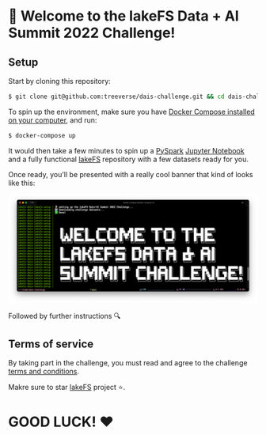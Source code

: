 # 💫 Welcome to the lakeFS Data + AI Summit 2022 Challenge!

## Setup

Start by cloning this repository:

```bash
$ git clone git@github.com:treeverse/dais-challenge.git && cd dais-challenge
```

To spin up the environment, make sure you have [Docker Compose installed on your computer](https://docs.docker.com/compose/install/), and run:
```bash
$ docker-compose up
```

It would then take a few minutes to spin up a [PySpark](https://spark.apache.org/docs/latest/api/python/) [Jupyter Notebook](https://jupyter.org/) and a fully functional [lakeFS](https://lakefs.io/) repository with a few datasets ready for you.

Once ready, you'll be presented with a really cool banner that kind of looks like this:

![WELCOME TO THE DATA + AI SUMMIT LAKEFS CHALLENGE](./welcome.png)

Followed by further instructions 🔍

## Terms of service

By taking part in the challenge, you must read and agree to the challenge [terms and conditions](https://lakefs.io/terms-of-use/).

Makre sure to star [lakeFS](https://github.com/treeverse/lakeFS) project ⭐.


# GOOD LUCK! ❤️
